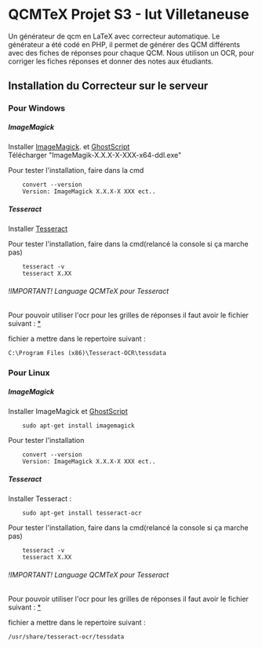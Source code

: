 # QCMTeX Projet S3 - Iut Villetaneuse

  Un générateur de qcm en LaTeX avec correcteur automatique. Le générateur a été codé en PHP, il permet de générer des QCM différents avec des fiches de réponses pour chaque QCM. Nous utilison un OCR, pour corriger les fiches réponses et donner des notes aux étudiants.

## Installation du Correcteur sur le serveur

### Pour Windows
##### ImageMagick
    
Installer [ImageMagick](http://www.imagemagick.org/download/binaries/).  et [GhostScript](http://www.ghostscript.com/download/gsdnld.html)   
Télécharger "ImageMagik-X.X.X-X-XXX-x64-ddl.exe"
    
Pour tester l'installation, faire dans la cmd

        convert --version
        Version: ImageMagick X.X.X-X XXX ect..

##### Tesseract
Installer [Tesseract](https://tesseract-ocr.googlecode.com/files/tesseract-ocr-setup-3.02.02.exe)
    
Pour tester l'installation, faire dans la cmd(relancé la console si ça marche pas)

        tesseract -v
        tesseract X.XX

###### !IMPORTANT! Language QCMTeX pour Tesseract
Pour pouvoir utiliser l'ocr pour les grilles de réponses il faut avoir le fichier suivant :  [*](http://www.christopherbleschet.com/ddl/qcmtex.traineddata)  
  
fichier a mettre dans le repertoire suivant : 
    
    C:\Program Files (x86)\Tesseract-OCR\tessdata

### Pour Linux
##### ImageMagick  
Installer ImageMagick et [GhostScript](http://www.ghostscript.com/download/gsdnld.html)   

        sudo apt-get install imagemagick
    
Pour tester l'installation

        convert --version
        Version: ImageMagick X.X.X-X XXX ect..

##### Tesseract
Installer Tesseract :  
        
        sudo apt-get install tesseract-ocr
Pour tester l'installation, faire dans la cmd(relancé la console si ça marche pas)

        tesseract -v
        tesseract X.XX

###### !IMPORTANT! Language QCMTeX pour Tesseract
Pour pouvoir utiliser l'ocr pour les grilles de réponses il faut avoir le fichier suivant :  [*](http://www.christopherbleschet.com/ddl/qcmtex.traineddata)  
  
fichier a mettre dans le repertoire suivant : 
    
    /usr/share/tesseract-ocr/tessdata
